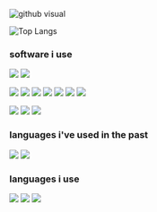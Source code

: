 <!--
**raoits/raoits** is a ✨ _special_ ✨ repository because its `README.md` (this file) appears on your GitHub profile.

Here are some ideas to get you started:

- 🔭 I’m currently working on ...
- 🌱 I’m currently learning ...
- 👯 I’m looking to collaborate on ...
- 🤔 I’m looking for help with ...
- 💬 Ask me about ...
- 📫 How to reach me: ...
- 😄 Pronouns: ...
- ⚡ Fun fact: ...
-->

![github visual](https://github-readme-stats.vercel.app/api?username=raoits&count_private=true&show_icons=true&theme=onedark)

![Top Langs](https://github-readme-stats.vercel.app/api/top-langs/?username=raoits&layout=compact&show_icons=true&theme=onedark)

### software i use

![](https://img.shields.io/badge/OS-Windows-informational?style=for-the-badge&labelColor=000000&logo=Windows&logoColor=white)
![](https://img.shields.io/badge/OS-Linux-informational?style=for-the-badge&labelColor=000000&logo=Linux&logoColor=white)

![](https://img.shields.io/badge/IDE-Atom-informational?style=for-the-badge&labelColor=000000&logo=Atom&logoColor=white)
![](https://img.shields.io/badge/Version_manager-Git-informational?style=for-the-badge&labelColor=000000&logo=Git&logoColor=white)
![](https://img.shields.io/badge/Database-MongoDB-informational?style=for-the-badge&labelColor=000000&logo=MongoDB&logoColor=white)
![](https://img.shields.io/badge/Web_Server-nginx-informational?style=for-the-badge&labelColor=000000&logo=nginx&logoColor=white)
![](https://img.shields.io/badge/Web_Browser-Firefox-informational?style=for-the-badge&labelColor=000000&logo=Firefox-Browser&logoColor=white)
![](https://img.shields.io/badge/Command_Line-bash-informational?style=for-the-badge&labelColor=000000&logo=PowerShell&logoColor=white)
![](https://img.shields.io/badge/Command_Line-PowerShell-informational?style=for-the-badge&labelColor=000000&logo=PowerShell&logoColor=white)

![](https://img.shields.io/badge/Vector_editor-Affinity_Designer-informational?style=for-the-badge&labelColor=000000&logo=Affinity-Designer&logoColor=white)
![](https://img.shields.io/badge/Photo_editor-Affinity_Photo-informational?style=for-the-badge&labelColor=000000&logo=Affinity-Photo&logoColor=white)
![](https://img.shields.io/badge/publishing_software-Affinity_Publisher-informational?style=for-the-badge&labelColor=000000&logo=Affinity-Publisher&logoColor=white)

### languages i've used in the past
![](https://img.shields.io/badge/Language-c%23-informational?style=for-the-badge&labelColor=000000&logo=c-sharp&logoColor=white)
![](https://img.shields.io/badge/Language-PHP-informational?style=for-the-badge&labelColor=000000&logo=php&logoColor=white)

### languages i use
![](https://img.shields.io/badge/Language-Html-informational?style=for-the-badge&labelColor=000000&logo=HTML5&logoColor=white)
![](https://img.shields.io/badge/Language-Css-informational?style=for-the-badge&labelColor=000000&logo=CSS3&logoColor=white)
![](https://img.shields.io/badge/Language-JavaScript-informational?style=for-the-badge&labelColor=000000&logo=JavaScript&logoColor=white)

<!--
# libraries i like
![](https://img.shields.io/badge/Bundler-Rollup-informational?style=for-the-badge&labelColor=000000&logo=Rollup.js&logoColor=white)
![](https://img.shields.io/badge/Javascript_Framework-Svelte-informational?style=for-the-badge&labelColor=000000&logo=Svelte&logoColor=white)
-->
